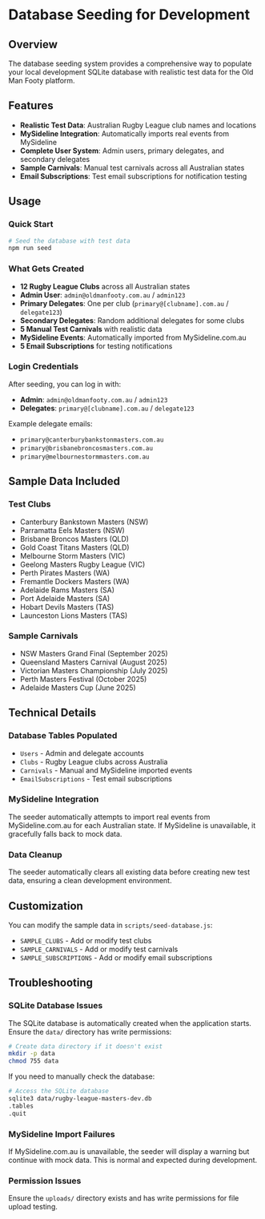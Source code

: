 # Database Seeding for Development

## Overview
The database seeding system provides a comprehensive way to populate your local development SQLite database with realistic test data for the Old Man Footy platform.

## Features
- **Realistic Test Data**: Australian Rugby League club names and locations
- **MySideline Integration**: Automatically imports real events from MySideline
- **Complete User System**: Admin users, primary delegates, and secondary delegates
- **Sample Carnivals**: Manual test carnivals across all Australian states
- **Email Subscriptions**: Test email subscriptions for notification testing

## Usage

### Quick Start
```bash
# Seed the database with test data
npm run seed
```

### What Gets Created
- **12 Rugby League Clubs** across all Australian states
- **Admin User**: `admin@oldmanfooty.com.au` / `admin123`
- **Primary Delegates**: One per club (`primary@[clubname].com.au` / `delegate123`)
- **Secondary Delegates**: Random additional delegates for some clubs
- **5 Manual Test Carnivals** with realistic data
- **MySideline Events**: Automatically imported from MySideline.com.au
- **5 Email Subscriptions** for testing notifications

### Login Credentials
After seeding, you can log in with:
- **Admin**: `admin@oldmanfooty.com.au` / `admin123`
- **Delegates**: `primary@[clubname].com.au` / `delegate123`

Example delegate emails:
- `primary@canterburybankstonmasters.com.au`
- `primary@brisbanebroncosmasters.com.au`
- `primary@melbournestormmasters.com.au`

## Sample Data Included

### Test Clubs
- Canterbury Bankstown Masters (NSW)
- Parramatta Eels Masters (NSW)
- Brisbane Broncos Masters (QLD)
- Gold Coast Titans Masters (QLD)
- Melbourne Storm Masters (VIC)
- Geelong Masters Rugby League (VIC)
- Perth Pirates Masters (WA)
- Fremantle Dockers Masters (WA)
- Adelaide Rams Masters (SA)
- Port Adelaide Masters (SA)
- Hobart Devils Masters (TAS)
- Launceston Lions Masters (TAS)

### Sample Carnivals
- NSW Masters Grand Final (September 2025)
- Queensland Masters Carnival (August 2025)
- Victorian Masters Championship (July 2025)
- Perth Masters Festival (October 2025)
- Adelaide Masters Cup (June 2025)

## Technical Details

### Database Tables Populated
- `Users` - Admin and delegate accounts
- `Clubs` - Rugby League clubs across Australia
- `Carnivals` - Manual and MySideline imported events
- `EmailSubscriptions` - Test email subscriptions

### MySideline Integration
The seeder automatically attempts to import real events from MySideline.com.au for each Australian state. If MySideline is unavailable, it gracefully falls back to mock data.

### Data Cleanup
The seeder automatically clears all existing data before creating new test data, ensuring a clean development environment.

## Customization

You can modify the sample data in `scripts/seed-database.js`:
- `SAMPLE_CLUBS` - Add or modify test clubs
- `SAMPLE_CARNIVALS` - Add or modify test carnivals
- `SAMPLE_SUBSCRIPTIONS` - Add or modify email subscriptions

## Troubleshooting

### SQLite Database Issues
The SQLite database is automatically created when the application starts. Ensure the `data/` directory has write permissions:
```bash
# Create data directory if it doesn't exist
mkdir -p data
chmod 755 data
```

If you need to manually check the database:
```bash
# Access the SQLite database
sqlite3 data/rugby-league-masters-dev.db
.tables
.quit
```

### MySideline Import Failures
If MySideline.com.au is unavailable, the seeder will display a warning but continue with mock data. This is normal and expected during development.

### Permission Issues
Ensure the `uploads/` directory exists and has write permissions for file upload testing.